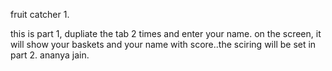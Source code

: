fruit catcher 1.

this is part 1, dupliate the tab 2 times and enter your name. on the screen, it will show your baskets and your name with score..the sciring will be set in part 2. 
ananya jain.